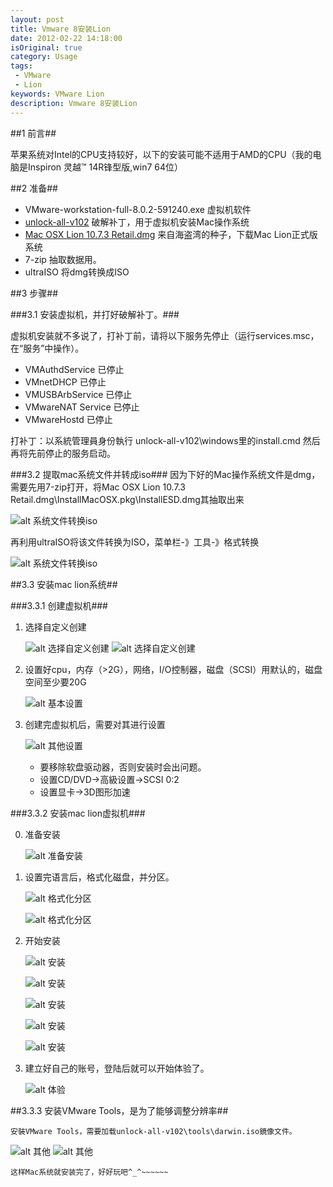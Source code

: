 ```yaml
---
layout: post
title: Vmware 8安装Lion
date: 2012-02-22 14:18:00
isOriginal: true
category: Usage
tags:
 - VMware
 - Lion
keywords: VMware Lion
description: Vmware 8安装Lion
---
```



##1 前言##

苹果系统对Intel的CPU支持较好，以下的安装可能不适用于AMD的CPU（我的电脑是Inspiron 灵越™ 14R锋型版,win7 64位）

##2 准备##

* VMware-workstation-full-8.0.2-591240.exe      虚拟机软件
* [unlock-all-v102][1]  破解补丁，用于虚拟机安装Mac操作系统
* [Mac OSX Lion 10.7.3 Retail.dmg][2] 来自海盗湾的种子，下载Mac Lion正式版系统
* 7-zip  抽取数据用。
* ultraISO 将dmg转换成ISO

##3 步骤##

###3.1 安装虚拟机，并打好破解补丁。###

虚拟机安装就不多说了，打补丁前，请将以下服务先停止（运行services.msc，在“服务”中操作）。

* VMAuthdService           已停止
* VMnetDHCP                已停止
* VMUSBArbService          已停止
* VMwareNAT Service        已停止
* VMwareHostd              已停止

打补丁：以系統管理員身份執行 unlock-all-v102\windows里的install.cmd
然后再将先前停止的服务启动。

###3.2 提取mac系统文件并转成iso###
因为下好的Mac操作系统文件是dmg，需要先用7-zip打开，将Mac OSX Lion 10.7.3 Retail.dmg\InstallMacOSX.pkg\InstallESD.dmg其抽取出来

![alt 系统文件转换iso](/images/posts/vmware8-install-lion/3.2-1.jpeg "抽取dmg")

再利用ultraISO将该文件转换为ISO，菜单栏-》工具-》格式转换

![alt 系统文件转换iso](/images/posts/vmware8-install-lion/3.2-2.jpeg "dmg格式转换")

##3.3 安装mac lion系统##

###3.3.1 创建虚拟机###

1. 选择自定义创建

	![alt 选择自定义创建](/images/posts/vmware8-install-lion/3.3.1-1.1.png "选择自定义创建1")
	![alt 选择自定义创建](/images/posts/vmware8-install-lion/3.3.1-1.2.png "选择自定义创建2")

2. 设置好cpu，内存（>2G），网络，I/O控制器，磁盘（SCSI）用默认的，磁盘空间至少要20G

	![alt 基本设置](/images/posts/vmware8-install-lion/3.3.1-2.png "基本设置")

3. 创建完虚拟机后，需要对其进行设置

	![alt 其他设置](/images/posts/vmware8-install-lion/3.3.1-3.png "其他设置")

	* 要移除软盘驱动器，否则安装时会出问题。
	* 设置CD/DVD→高級设置→SCSI 0:2
	* 设置显卡→3D图形加速

###3.3.2 安装mac lion虚拟机###

0. 准备安装

	![alt 准备安装](/images/posts/vmware8-install-lion/3.3.2-0.jpeg "准备安装")

1. 设置完语言后，格式化磁盘，并分区。

	![alt 格式化分区](/images/posts/vmware8-install-lion/3.3.2-1.1.jpeg "格式化分区")

	![alt 格式化分区](/images/posts/vmware8-install-lion/3.3.2-1.2.jpeg "格式化分区")

2. 开始安装

	![alt 安装](/images/posts/vmware8-install-lion/3.3.2-2.1.jpeg "安装")

	![alt 安装](/images/posts/vmware8-install-lion/3.3.2-2.2.jpeg "安装")

	![alt 安装](/images/posts/vmware8-install-lion/3.3.2-2.3.jpeg "安装")

	![alt 安装](/images/posts/vmware8-install-lion/3.3.2-2.4.jpeg "安装")

	![alt 安装](/images/posts/vmware8-install-lion/3.3.2-2.5.jpeg "安装")

3. 建立好自己的账号，登陆后就可以开始体验了。

	![alt 体验](/images/posts/vmware8-install-lion/3.3.2-3.jpeg "体验")

##3.3.3  安装VMware Tools，是为了能够调整分辨率##

	安裝VMware Tools，需要加载unlock-all-v102\tools\darwin.iso鏡像文件。


![alt 其他](/images/posts/vmware8-install-lion/3.3.3-1.jpeg "其他")
![alt 其他](/images/posts/vmware8-install-lion/3.3.3-2.jpeg "其他")

	这样Mac系统就安装完了，好好玩吧^_^~~~~~~



[1]: http://pan.baidu.com/share/link?shareid=6830&uk=1678482707
[2]: http://pan.baidu.com/share/link?shareid=6831&uk=1678482707
